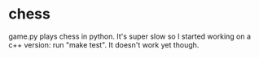 chess
=====
game.py plays chess in python.  It's super slow so I started working on a c++ version: run "make test".  It doesn't work yet though.

